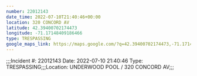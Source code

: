 ```yaml
---
number: 22012143
date_time: 2022-07-10T21:40:46+00:00
location: 320 CONCORD AV
latitude: 42.39400702174473
longitude: -71.17148409186466
type: TRESPASSING
google_maps_link: https://maps.google.com/?q=42.39400702174473,-71.17148409186466
---
```


;;;Incident #: 22012143  Date: 2022-07-10 21:40:46   Type: TRESPASSING;;;Location: UNDERWOOD POOL / 320 CONCORD AV;;;
